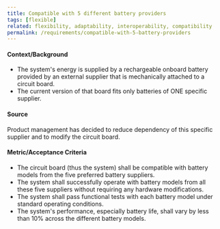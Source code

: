 ```yaml
---
title: Compatible with 5 different battery providers
tags: [flexible]
related: flexibility, adaptability, interoperability, compatibility
permalink: /requirements/compatible-with-5-battery-providers
---
```


<div class="quality-requirement" markdown="1">


#### Context/Background

* The system's energy is supplied by a rechargeable onboard battery provided by an external supplier that is mechanically attached to a circuit board.
* The current version of that board fits only batteries of ONE specific supplier.

#### Source

Product management has decided to reduce dependency of this specific supplier and to modify the circuit board.

#### Metric/Acceptance Criteria

* The circuit board (thus the system) shall be compatible with battery models from the five preferred battery suppliers.
* The system shall successfully operate with battery models from all these five suppliers without requiring any hardware modifications.
* The system shall pass functional tests with each battery model under standard operating conditions.
* The system's performance, especially battery life, shall vary by less than 10% across the different battery models.

</div><br>

